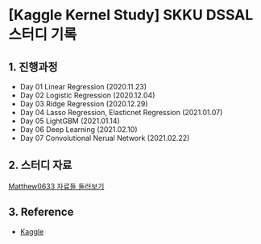 # <br/> [Kaggle Kernel Study] SKKU DSSAL 스터디 기록

## 1. 진행과정
- Day 01 Linear Regression (2020.11.23)
- Day 02 Logistic Regression (2020.12.04)
- Day 03 Ridge Regression (2020.12.29)
- Day 04 Lasso Regression, Elasticnet Regression (2021.01.07)
- Day 05 LightGBM (2021.01.14)
- Day 06 Deep Learning (2021.02.10)
- Day 07 Convolutional Nerual Network (2021.02.22)

## 2. 스터디 자료
[Matthew0633 자료들 둘러보기](https://matthew0633.tistory.com/)

## 3. Reference
- [Kaggle](https://www.kaggle.com/)

